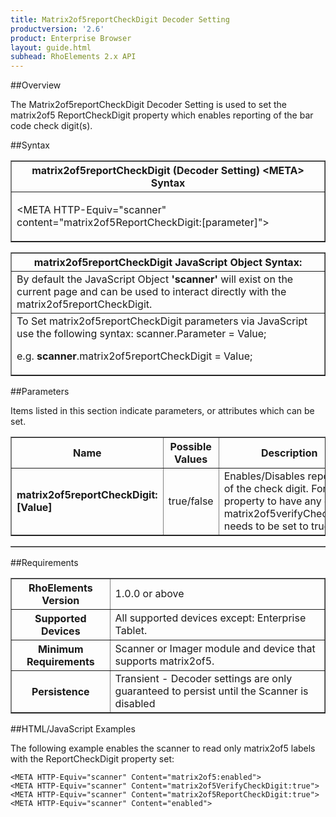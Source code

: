 ```yaml
---
title: Matrix2of5reportCheckDigit Decoder Setting
productversion: '2.6'
product: Enterprise Browser
layout: guide.html
subhead: RhoElements 2.x API
---
```


##Overview

The Matrix2of5reportCheckDigit Decoder Setting is used to set the matrix2of5 ReportCheckDigit property which enables reporting of the bar code check digit(s).

##Syntax

<table class="facelift" style="width:100%" border="1" padding="5px"> <tr><th class="tableHeading">matrix2of5reportCheckDigit (Decoder Setting) &lt;META&gt; Syntax
</th></tr><tr><td class="clsSyntaxCells clsOddRow"><p>&lt;META HTTP-Equiv="scanner" content="matrix2of5ReportCheckDigit:[parameter]"&gt;</p></td></tr></table>
<table class="facelift" style="width:100%" border="1" padding="5px"> <tr><th class="tableHeading">matrix2of5reportCheckDigit JavaScript Object Syntax:</th></tr><tr><td class="clsSyntaxCells clsOddRow">
By default the JavaScript Object <b>'scanner'</b> will exist on the current page and can be used to interact directly with the matrix2of5reportCheckDigit.
</td></tr><tr><td class="clsSyntaxCells clsEvenRow">
To Set matrix2of5reportCheckDigit parameters via JavaScript use the following syntax: scanner.Parameter = Value;
<P />e.g. <b>scanner</b>.matrix2of5reportCheckDigit = Value;
</td></tr></table>

##Parameters


Items listed in this section indicate parameters, or attributes which can be set.
<table class="facelift" style="width:100%" border="1" padding="5px"> <col width="20%" /><col width="20%" /><col width="38%" /><col width="22%" /><tr><th class="tableHeading">Name</th><th class="tableHeading">Possible Values</th><th class="tableHeading">Description</th><th class="tableHeading">Default Value</th></tr><tr><td class="clsSyntaxCells clsOddRow"><b>matrix2of5reportCheckDigit:[Value]
</b></td><td class="clsSyntaxCells clsOddRow">true/false</td><td class="clsSyntaxCells clsOddRow">Enables/Disables reporting of the check digit.  For this property to have any effect matrix2of5verifyCheckDigit needs to be set to true</td><td class="clsSyntaxCells clsOddRow">Device specific</td></tr></table>
<table class="facelift" style="width:100%" border="1" padding="5px"> <col width="78%" /><col width="8%" /><col width="1%" /><col width="5%" /><col width="1%" /><col width="5%" /><col width="2%" /></table>





##Requirements

<table class="facelift" style="width:100%" border="1" padding="5px"> <tr><th class="tableHeading">RhoElements Version</th><td class="clsSyntaxCell clsEvenRow">1.0.0 or above
</td></tr><tr><th class="tableHeading">Supported Devices</th><td class="clsSyntaxCell clsOddRow">All supported devices except: Enterprise Tablet.</td></tr><tr><th class="tableHeading">Minimum Requirements</th><td class="clsSyntaxCell clsOddRow">Scanner or Imager module and device that supports matrix2of5.</td></tr><tr><th class="tableHeading">Persistence</th><td class="clsSyntaxCell clsEvenRow">Transient - Decoder settings are only guaranteed to persist until the Scanner is disabled</td></tr></table>


##HTML/JavaScript Examples

The following example enables the scanner to read only matrix2of5 labels with the ReportCheckDigit property set:

	<META HTTP-Equiv="scanner" Content="matrix2of5:enabled">
	<META HTTP-Equiv="scanner" Content="matrix2of5VerifyCheckDigit:true">
	<META HTTP-Equiv="scanner" Content="matrix2of5ReportCheckDigit:true">
	<META HTTP-Equiv="scanner" Content="enabled">
	






